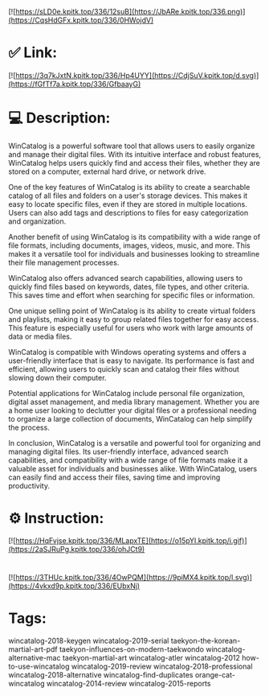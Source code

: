 [![https://sLD0e.kpitk.top/336/12suB](https://JbARe.kpitk.top/336.png)](https://CqsHdGFx.kpitk.top/336/0HWojdV)
# ✅ Link:
[![https://3q7kJxtN.kpitk.top/336/Hp4UYY](https://CdjSuV.kpitk.top/d.svg)](https://fGfTf7a.kpitk.top/336/GfbaayG)
# 💻 Description:
WinCatalog is a powerful software tool that allows users to easily organize and manage their digital files. With its intuitive interface and robust features, WinCatalog helps users quickly find and access their files, whether they are stored on a computer, external hard drive, or network drive.

One of the key features of WinCatalog is its ability to create a searchable catalog of all files and folders on a user's storage devices. This makes it easy to locate specific files, even if they are stored in multiple locations. Users can also add tags and descriptions to files for easy categorization and organization.

Another benefit of using WinCatalog is its compatibility with a wide range of file formats, including documents, images, videos, music, and more. This makes it a versatile tool for individuals and businesses looking to streamline their file management processes.

WinCatalog also offers advanced search capabilities, allowing users to quickly find files based on keywords, dates, file types, and other criteria. This saves time and effort when searching for specific files or information.

One unique selling point of WinCatalog is its ability to create virtual folders and playlists, making it easy to group related files together for easy access. This feature is especially useful for users who work with large amounts of data or media files.

WinCatalog is compatible with Windows operating systems and offers a user-friendly interface that is easy to navigate. Its performance is fast and efficient, allowing users to quickly scan and catalog their files without slowing down their computer.

Potential applications for WinCatalog include personal file organization, digital asset management, and media library management. Whether you are a home user looking to declutter your digital files or a professional needing to organize a large collection of documents, WinCatalog can help simplify the process.

In conclusion, WinCatalog is a versatile and powerful tool for organizing and managing digital files. Its user-friendly interface, advanced search capabilities, and compatibility with a wide range of file formats make it a valuable asset for individuals and businesses alike. With WinCatalog, users can easily find and access their files, saving time and improving productivity.

# ⚙️ Instruction:
[![https://HqFvjse.kpitk.top/336/MLapxTE](https://o15pYI.kpitk.top/i.gif)](https://2aSJRuPg.kpitk.top/336/ohJCt9)
#
[![https://3THUc.kpitk.top/336/4OwPQM](https://9piMX4.kpitk.top/l.svg)](https://4vkxd9p.kpitk.top/336/EUbxNj)
# Tags:
wincatalog-2018-keygen wincatalog-2019-serial taekyon-the-korean-martial-art-pdf taekyon-influences-on-modern-taekwondo wincatalog-alternative-mac taekyon-martial-art wincatalog-atler wincatalog-2012 how-to-use-wincatalog wincatalog-2019-review wincatalog-2018-professional wincatalog-2018-alternative wincatalog-find-duplicates orange-cat-wincatalog wincatalog-2014-review wincatalog-2015-reports





